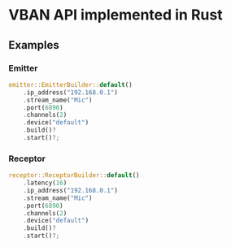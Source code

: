 # VBAN API implemented in Rust

## Examples

### Emitter
```rust
emitter::EmitterBuilder::default()
    .ip_address("192.168.0.1")
    .stream_name("Mic")
    .port(6890)
    .channels(2)
    .device("default")
    .build()?
    .start()?;
```

### Receptor
```rust
receptor::ReceptorBuilder::default()
    .latency(16)
    .ip_address("192.168.0.1")
    .stream_name("Mic")
    .port(6890)
    .channels(2)
    .device("default")
    .build()?
    .start()?;
```
